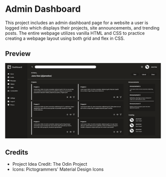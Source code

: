 # Admin Dashboard
This project includes an admin dashboard page for a website a user is logged into which displays their projects, site announcements, and trending posts. The entire webpage utilizes vanilla HTML and CSS to practice creating a webpage layout using both grid and flex in CSS.

## Preview
![Admin Dashboard](./images/admin-dashboard-webpage.png)

## Credits
- Project Idea Credit: The Odin Project
- Icons: Pictogrammers' Material Design Icons
